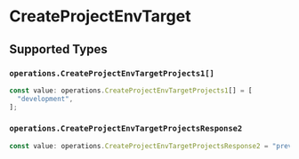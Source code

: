 # CreateProjectEnvTarget


## Supported Types

### `operations.CreateProjectEnvTargetProjects1[]`

```typescript
const value: operations.CreateProjectEnvTargetProjects1[] = [
  "development",
];
```

### `operations.CreateProjectEnvTargetProjectsResponse2`

```typescript
const value: operations.CreateProjectEnvTargetProjectsResponse2 = "preview";
```

